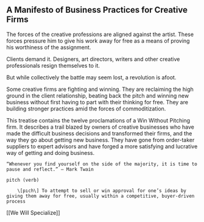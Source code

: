 ## A Manifesto of Business Practices for Creative Firms

The forces of the creative professions are aligned against the artist. These forces pressure him to give his work away for free as a means of proving his worthiness of the assignment. 

Clients demand it. Designers, art directors, writers and other creative professionals resign themselves to it.

But while collectively the battle may seem lost, a revolution is afoot. 

Some creative firms are fighting and winning. They are reclaiming the high ground in the client relationship, beating back the pitch and winning new business without first having to part with their thinking for free. They are building stronger practices amid the forces of commoditization.

This treatise contains the twelve proclamations of a Win Without Pitching firm. It describes a trail blazed by owners of creative businesses who have made the difficult business decisions and transformed their firms, and the way they go about getting new business. 
They have gone from order-taker suppliers to expert advisors and have forged a more satisfying and lucrative way of getting and doing business.

  
	“Whenever you find yourself on the side of the majority, it is time to pause and reflect.” – Mark Twain

	pitch (verb)

		\[pıch\] To attempt to sell or win approval for one’s ideas by giving them away for free, usually within a competitive, buyer-driven process

[[We Will Specialize]]